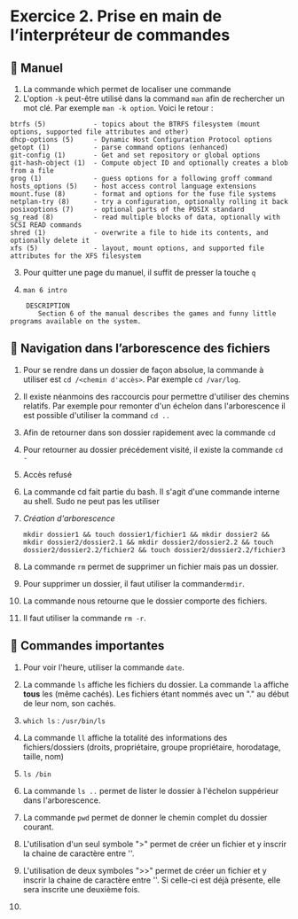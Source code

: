 # Exercice 2. Prise en main de l’interpréteur de commandes

## :closed_book: Manuel

1. La commande which permet de localiser une commande
2. L'option `-k` peut-être utilisé dans la command `man` afin de rechercher un mot clé. Par exemple `man -k option`.
Voici le retour :
```
btrfs (5)            - topics about the BTRFS filesystem (mount options, supported file attributes and other)
dhcp-options (5)     - Dynamic Host Configuration Protocol options
getopt (1)           - parse command options (enhanced)
git-config (1)       - Get and set repository or global options
git-hash-object (1)  - Compute object ID and optionally creates a blob from a file
grog (1)             - guess options for a following groff command
hosts_options (5)    - host access control language extensions
mount.fuse (8)       - format and options for the fuse file systems
netplan-try (8)      - try a configuration, optionally rolling it back
posixoptions (7)     - optional parts of the POSIX standard
sg_read (8)          - read multiple blocks of data, optionally with SCSI READ commands
shred (1)            - overwrite a file to hide its contents, and optionally delete it
xfs (5)              - layout, mount options, and supported file attributes for the XFS filesystem
```
3. Pour quitter une page du manuel, il suffit de presser la touche `q`

4. `man 6 intro`
```
    DESCRIPTION
       Section 6 of the manual describes the games and funny little programs available on the system.
```

## :round_pushpin: Navigation dans l’arborescence des fichiers 

1. Pour se rendre dans un dossier de façon absolue, la commande à utiliser est `cd /<chemin d'accès>`. Par exemple `cd /var/log`.


2. Il existe néanmoins des raccourcis pour permettre d'utiliser des chemins relatifs. Par exemple pour remonter d'un échelon dans l'arborescence il est possible d'utiliser la command `cd ..`

3. Afin de retourner dans son dossier rapidement avec la commande `cd`

4. Pour retourner au dossier précédement visité, il existe la commande `cd -`

5. Accès refusé

6. La commande cd fait partie du bash. Il s'agit d'une commande interne au shell. Sudo ne peut pas les utiliser

7. _Création d'arborescence_

    `mkdir dossier1 && touch dossier1/fichier1 && mkdir dossier2 && mkdir dossier2/dossier2.1 && mkdir dossier2/dossier2.2 && touch dossier2/dossier2.2/fichier2 && touch dossier2/dossier2.2/fichier3`

8. La commande `rm` permet de supprimer un fichier mais pas un dossier.

9. Pour supprimer un dossier, il faut utiliser la commande`rmdir`.

10. La commande nous retourne que le dossier comporte des fichiers.

11. Il faut utiliser la commande `rm -r`.

## :pushpin: Commandes importantes

1. Pour voir l'heure, utiliser la commande `date`.

2. La commande `ls` affiche les fichiers du dossier. La commande `la` affiche __tous__ les (même cachés). Les fichiers étant nommés avec un "." au début de leur nom, son cachés. 

3. `which ls` : `/usr/bin/ls`

4. La commande `ll` affiche la totalité des informations des fichiers/dossiers (droits, propriétaire, groupe propriétaire, horodatage, taille, nom)

5. `ls /bin`

6. La commande `ls ..` permet de lister le dossier à l'échelon suppérieur dans l'arborescence.

7. La commande `pwd` permet de donner le chemin complet du dossier courant.

8. L'utilisation d'un seul symbole ">" permet de créer un fichier et y inscrir la chaine de caractère entre ''.

9. L'utilisation de deux symboles ">>" permet de créer un fichier et y inscrir la chaine de caractère entre ''. Si celle-ci est déjà présente, elle sera inscrite une deuxième fois.

10. 
